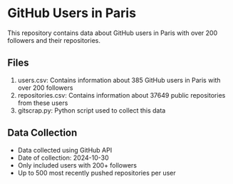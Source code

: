 # GitHub Users in Paris

This repository contains data about GitHub users in Paris with over 200 followers and their repositories.

## Files

1. users.csv: Contains information about 385 GitHub users in Paris with over 200 followers
2. repositories.csv: Contains information about 37649 public repositories from these users
3. gitscrap.py: Python script used to collect this data

## Data Collection

- Data collected using GitHub API
- Date of collection: 2024-10-30
- Only included users with 200+ followers
- Up to 500 most recently pushed repositories per user
